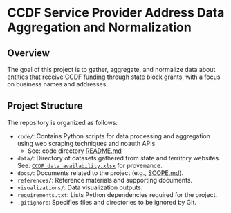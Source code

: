 # CCDF Service Provider Address Data Aggregation and Normalization

## Overview

The goal of this project is to gather, aggregate, and normalize data about entities that receive CCDF funding through state block grants, with a focus on business names and addresses.


## Project Structure

The repository is organized as follows:

- `code/`: Contains Python scripts for data processing and aggregation using web scraping techniques and noauth APIs.
	- See: code directory [README.md](https://github.com/HHS/ccdf-data-aggregation/blob/main/code/README.md)
- `data/`: Directory of datasets gathered from state and territory websites. See: [`CCDF_data_availability.xlsx`](https://github.com/HHS/ccdf-data-aggregation/blob/main/docs/CCDF_data_availability.xlsx) for provenance.
- `docs/`: Documents related to the project (e.g., [SCOPE.md](https://github.com/HHS/ccdf-data-aggregation/blob/main/docs/SCOPE.md)).
- `references/`: Reference materials and supporting documents.
- `visualizations/`: Data visualization outputs.
- `requirements.txt`: Lists Python dependencies required for the project.
- `.gitignore`: Specifies files and directories to be ignored by Git.